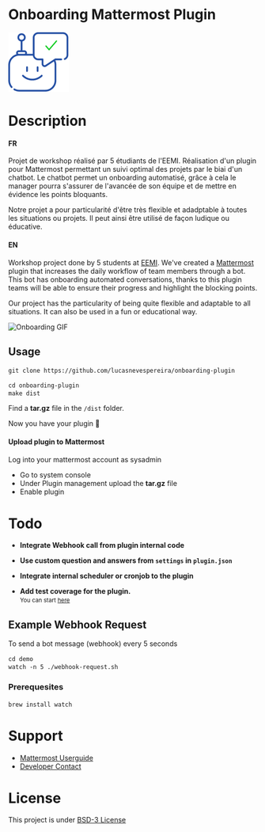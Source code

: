 # Onboarding Mattermost Plugin

![Logo](assets/logo.png)

# Description

#### FR

Projet de workshop réalisé par 5 étudiants de l'EEMI. Réalisation d'un plugin pour Mattermost permettant un suivi optimal des projets par le biai d'un chatbot. Le chatbot permet un onboarding automatisé, grâce à cela le manager pourra s'assurer de l'avancée de son équipe et de mettre en évidence les points bloquants.

Notre projet a pour particularité d'être très flexible et adadptable à toutes les situations ou projets. Il peut ainsi être utilisé de façon ludique ou éducative.

#### EN

Workshop project done by 5 students at [EEMI](https://eemi.com). We've created a [Mattermost](https://mattermost.com/) plugin that increases the daily workflow of team members through a bot. This bot has onboarding automated conversations, thanks to this plugin teams will be able to ensure their progress and highlight the blocking points.

Our project has the particularity of being quite flexible and adaptable to all situations. It can also be used in a fun or educational way.

![Onboarding GIF](assets/demo.gif)

## Usage

```
git clone https://github.com/lucasnevespereira/onboarding-plugin
```

```
cd onboarding-plugin
make dist
```

Find a <b>tar.gz</b> file in the `/dist` folder.

Now you have your plugin 🙂

#### Upload plugin to Mattermost

Log into your mattermost account as sysadmin

-   Go to system console
-   Under Plugin management upload the <b>tar.gz</b> file
-   Enable plugin

# Todo

-   <b>Integrate Webhook call from plugin internal code </b>

-   <b>Use custom question and answers from `settings` in `plugin.json`</b>

-   <b>Integrate internal scheduler or cronjob to the plugin</b>

-   <b>Add test coverage for the plugin.</b> <br>
    <small>You can start [here](server/plugin_test.go)</small>

## Example Webhook Request

To send a bot message (webhook) every 5 seconds

```
cd demo
watch -n 5 ./webhook-request.sh
```

### Prerequesites

```
brew install watch
```

# Support

-   [Mattermost Userguide](https://docs.mattermost.com/guides/user.html)
-   [Developer Contact](mailto:lucas.nevespereira@eemi.com)

# License

This project is under [BSD-3 License](LICENSE)
